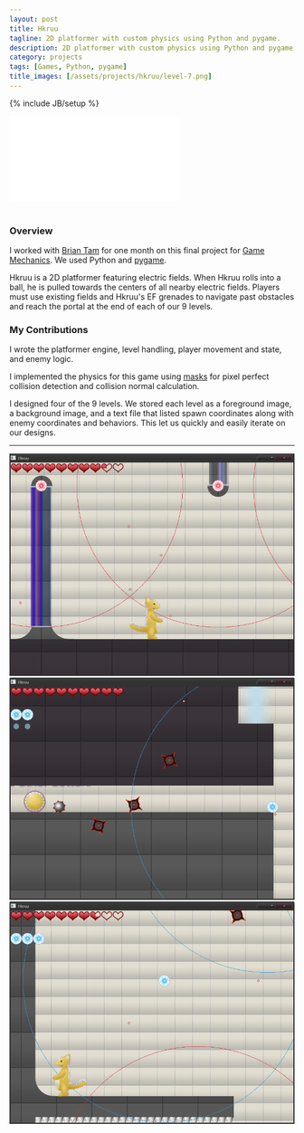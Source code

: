 ```yaml
---
layout: post
title: Hkruu
tagline: 2D platformer with custom physics using Python and pygame.
description: 2D platformer with custom physics using Python and pygame.
category: projects
tags: [Games, Python, pygame]
title_images: [/assets/projects/hkruu/level-7.png]
---
```

{% include JB/setup %}

<div class="video-wrapper"><iframe src="//player.vimeo.com/video/99416585" frameborder="0" webkitallowfullscreen mozallowfullscreen allowfullscreen></iframe></div>

<br>

<h3>Overview</h3>

I worked with <a href="http://xinoph.webatu.com/">Brian Tam</a> for one month on this final project for <a href="http://www.cogsci.rpi.edu/~destem/gamemech/">Game Mechanics</a>. We used Python and <a href="http://www.pygame.org/">pygame</a>.

Hkruu is a 2D platformer featuring electric fields. When Hkruu rolls into a ball, he is pulled towards the centers of all nearby electric fields. Players must use existing fields and Hkruu's EF grenades to navigate past obstacles and reach the portal at the end of each of our 9 levels.

<h3>My Contributions</h3>

I wrote the platformer engine, level handling, player movement and state, and enemy logic.

I implemented the physics for this game using <a href="http://www.pygame.org/docs/ref/mask.html">masks</a> for pixel perfect collision detection and collision normal calculation.

I designed four of the 9 levels. We stored each level as a foreground image, a background image, and a text file that listed spawn coordinates along with enemy coordinates and behaviors. This let us quickly and easily iterate on our designs.

<hr>

<div class="project-images project-images-500h">
    <img src="/assets/projects/hkruu/level-4.png" class="img-responsive">
    <img src="/assets/projects/hkruu/level-5.png" class="img-responsive">
    <img src="/assets/projects/hkruu/level-7.png" class="img-responsive">
</div>
